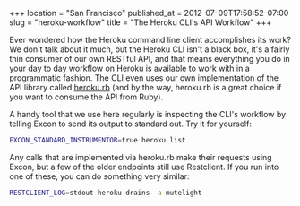 +++
location = "San Francisco"
published_at = 2012-07-09T17:58:52-07:00
slug = "heroku-workflow"
title = "The Heroku CLI's API Workflow"
+++

Ever wondered how the Heroku command line client accomplishes its work? We don't talk about it much, but the Heroku CLI isn't a black box, it's a fairly thin consumer of our own RESTful API, and that means everything you do in your day to day workflow on Heroku is available to work with in a programmatic fashion. The CLI even uses our own implementation of the API library called [heroku.rb](https://github.com/heroku/heroku.rb) (and by the way, heroku.rb is a great choice if you want to consume the API from Ruby).

A handy tool that we use here regularly is inspecting the CLI's workflow by telling Excon to send its output to standard out. Try it for yourself:

``` bash
EXCON_STANDARD_INSTRUMENTOR=true heroku list
```

Any calls that are implemented via heroku.rb make their requests using Excon, but a few of the older endpoints still use Restclient. If you run into one of these, you can do something very similar:

``` bash
RESTCLIENT_LOG=stdout heroku drains -a mutelight
```
